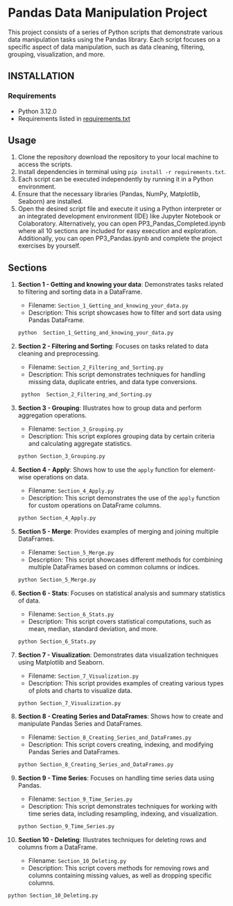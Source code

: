 # Pandas Data Manipulation Project

This project consists of a series of Python scripts that demonstrate various data manipulation tasks using the Pandas 
library. Each script focuses on a specific aspect of data manipulation, such as data cleaning, filtering, grouping, 
visualization, and more.

## INSTALLATION

### Requirements

- Python 3.12.0
- Requirements listed in [requirements.txt](requirements.txt)

## Usage
1. Clone the repository download the repository to your local machine to access the scripts.
2. Install dependencies in terminal using `pip install -r requirements.txt`. 
3. Each script can be executed independently by running it in a Python environment. 
4. Ensure that the necessary libraries (Pandas, NumPy, Matplotlib, Seaborn) are installed. 
5. Open the desired script file and execute it using a Python interpreter or an integrated development environment (IDE)
like Jupyter Notebook or Colaboratory. Alternatively, you can open PP3_Pandas_Completed.ipynb where all 10 sections are 
included for easy execution and exploration. Additionally, you can open PP3_Pandas.ipynb and complete the project 
exercises by yourself.

## Sections

1. **Section 1 - Getting and knowing your data**: Demonstrates tasks related to filtering and sorting data in a 
DataFrame.
   - Filename: `Section_1_Getting_and_knowing_your_data.py`
   - Description: This script showcases how to filter and sort data using Pandas DataFrame. 
   ```bash 
   python  Section_1_Getting_and_knowing_your_data.py
   ```

2. **Section 2 - Filtering and Sorting**: Focuses on tasks related to data cleaning and preprocessing.
   - Filename: `Section_2_Filtering_and_Sorting.py`
   - Description: This script demonstrates techniques for handling missing data, duplicate entries, and data type 
   conversions.
   ```bash 
    python  Section_2_Filtering_and_Sorting.py
   ```

3. **Section 3 - Grouping**: Illustrates how to group data and perform aggregation operations.
   - Filename: `Section_3_Grouping.py`
   - Description: This script explores grouping data by certain criteria and calculating aggregate statistics.
   ```bash 
   python Section_3_Grouping.py
   ```

4. **Section 4 - Apply**: Shows how to use the `apply` function for element-wise operations on data.
   - Filename: `Section_4_Apply.py`
   - Description: This script demonstrates the use of the `apply` function for custom operations on DataFrame columns.
   ```bash 
   python Section_4_Apply.py
   ```

5. **Section 5 - Merge**: Provides examples of merging and joining multiple DataFrames.
   - Filename: `Section_5_Merge.py`
   - Description: This script showcases different methods for combining multiple DataFrames based on common columns or 
indices.
   ```bash 
   python Section_5_Merge.py
   ```

6. **Section 6 - Stats**: Focuses on statistical analysis and summary statistics of data.
   - Filename: `Section_6_Stats.py`
   - Description: This script covers statistical computations, such as mean, median, standard deviation, and more.
   ```bash 
   python Section_6_Stats.py
   ```

7. **Section 7 - Visualization**: Demonstrates data visualization techniques using Matplotlib and Seaborn.
   - Filename: `Section_7_Visualization.py`
   - Description: This script provides examples of creating various types of plots and charts to visualize data.
   ```bash 
   python Section_7_Visualization.py
   ```

8. **Section 8 - Creating Series and DataFrames**: Shows how to create and manipulate Pandas Series and DataFrames.
   - Filename: `Section_8_Creating_Series_and_DataFrames.py`
   - Description: This script covers creating, indexing, and modifying Pandas Series and DataFrames.
   ```bash 
   python Section_8_Creating_Series_and_DataFrames.py
   ```

9. **Section 9 - Time Series**: Focuses on handling time series data using Pandas.
   - Filename: `Section_9_Time_Series.py`
   - Description: This script demonstrates techniques for working with time series data, including resampling, indexing,
   and visualization.
   ```bash 
   python Section_9_Time_Series.py
   ```

10. **Section 10 - Deleting**: Illustrates techniques for deleting rows and columns from a DataFrame.
    - Filename: `Section_10_Deleting.py`
    - Description: This script covers methods for removing rows and columns containing missing values, as well as 
    dropping specific columns.
   ```bash 
   python Section_10_Deleting.py
   ```

